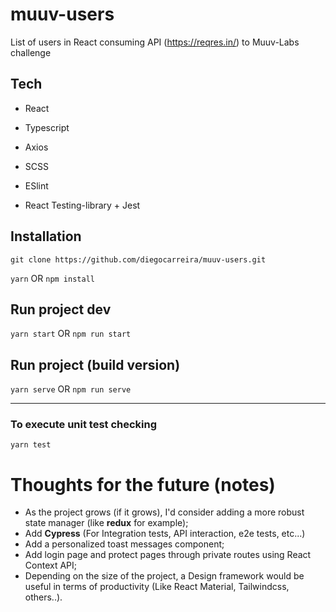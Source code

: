 # muuv-users
List of users in React consuming API (https://reqres.in/) to Muuv-Labs challenge


## Tech

- React
- Typescript
- Axios
- SCSS
- ESlint

- React Testing-library + Jest

## Installation

`git clone https://github.com/diegocarreira/muuv-users.git`

`yarn` OR `npm install`

## Run project dev

`yarn start` OR `npm run start`

## Run project (build version)

`yarn serve` OR `npm run serve`

---

### To execute unit test checking
`yarn test`


# Thoughts for the future (notes)
- As the project grows (if it grows), I'd consider adding a more robust state manager (like **redux** for example);
- Add **Cypress** (For Integration tests, API interaction, e2e tests, etc...)
- Add a personalized toast messages component;
- Add login page and protect pages through private routes using React Context API;
- Depending on the size of the project, a Design framework would be useful in terms of productivity (Like React Material, Tailwindcss, others..).